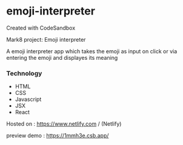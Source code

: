 # emoji-interpreter

Created with CodeSandbox

Mark8 project: Emoji interpreter

A emoji interpreter app which takes the emoji as input on click or via entering the emoji and displayes its meaning

<h3>Technology</h3>
<ul>
<li>HTML</li>
<li>CSS</li>
<li>Javascript</li>
<li>JSX</li>
<li>React</li>
</ul>

Hosted on : https://www.netlify.com / (Netlify)

preview demo : https://1mmh3e.csb.app/
